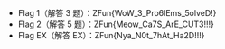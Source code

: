 - Flag 1（解答 3 题）：ZFun{WoW_3_Pro6lEms_5olveD!}
- Flag 2（解答 5 题）：ZFun{Meow_Ca7S_ArE_CUT3!!!}
- Flag EX（解答 EX）：ZFun{Nya_N0t_7hAt_Ha2D!!!}

